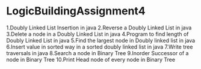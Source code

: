 # LogicBuildingAssignment4
1.Doubly Linked List Insertion in java
2.Reverse a Doubly Linked List in java
3.Delete a node in a Doubly Linked List in java
4.Program to find length of Doubly Linked List in java
5.Find the largest node in Doubly linked list in java
6.Insert value in sorted way in a sorted doubly linked list in java
7.Write tree traversals in java
8.Search a node in Binary Tree
9.Inorder Successor of a node in Binary Tree
10.Print Head node of every node in Binary Tree
